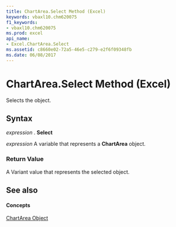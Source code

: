 ```yaml
---
title: ChartArea.Select Method (Excel)
keywords: vbaxl10.chm620075
f1_keywords:
- vbaxl10.chm620075
ms.prod: excel
api_name:
- Excel.ChartArea.Select
ms.assetid: c8660e02-72a5-46e5-c279-e2f6f09348fb
ms.date: 06/08/2017
---
```



# ChartArea.Select Method (Excel)

Selects the object.


## Syntax

 _expression_ . **Select**

 _expression_ A variable that represents a **ChartArea** object.


### Return Value

A Variant value that represents the selected object.


## See also


#### Concepts


[ChartArea Object](chartarea-object-excel.md)

